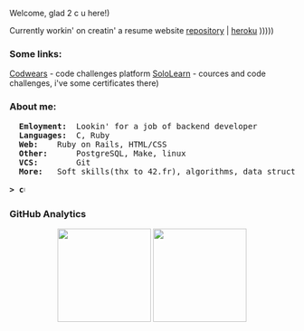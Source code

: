 Welcome, glad 2 c u here!)

Currently workin' on creatin' a resume website <a href="https://github.com/kidsalright/myau">repository</a> | <a href="https://curriculumvi.herokuapp.com">heroku</a> )))))

### Some links:

<a href="https://www.codewars.com/users/kidsalright/completed_solutions">Codwears</a> - code challenges platform
<a href="https://www.sololearn.com/profile/9873042">SoloLearn</a> - cources and code challenges, i've some certificates there)

### About me:
<pre>
  <b>Emloyment: </b> Lookin' for a job of backend developer
  <b>Languages: </b> C, Ruby
  <b>Web: 	</b> Ruby on Rails, HTML/CSS
  <b>Other: 	</b> PostgreSQL, Make, linux
  <b>VCS:   	</b> Git
  <b>More:	</b> Soft skills(thx to 42.fr), algorithms, data structures, good english

<b>> <img align="top" src="https://user-images.githubusercontent.com/2514771/93036534-5fbd6480-f5fd-11ea-8a13-58ef04796c17.gif" alt="cursor" width="10" height="18" /></b>
</pre>

### GitHub Analytics
<p align="center">
	<img height="165em" src="https://github-readme-stats-eight-theta.vercel.app/api?username=kidsalright&show_icons=true&theme=vue-dark&include_all_commits=true&count_private=true&hide_border=true" />
	<img height="165em" src="https://github-readme-stats-eight-theta.vercel.app/api/top-langs/?username=kidsalright&layout=compact&theme=vue-dark&hide_border=true" />
</p>
